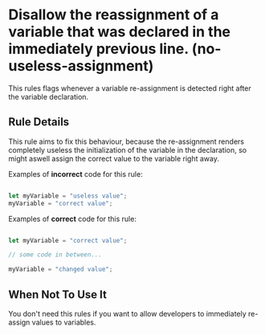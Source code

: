 # Disallow the reassignment of a variable that was declared in the immediately previous line. (no-useless-assignment)

This rules flags whenever a variable re-assignment is detected right after the variable declaration.   

## Rule Details

This rule aims to fix this behaviour, because the re-assignment renders completely useless the initialization of the variable in the declaration, so might aswell assign the correct value to the variable right away.

Examples of **incorrect** code for this rule:

```js

let myVariable = "useless value";
myVariable = "correct value";

```

Examples of **correct** code for this rule:

```js

let myVariable = "correct value";

// some code in between...

myVariable = "changed value";

```

## When Not To Use It

You don't need this rules if you want to allow developers to immediately re-assign values to variables.
